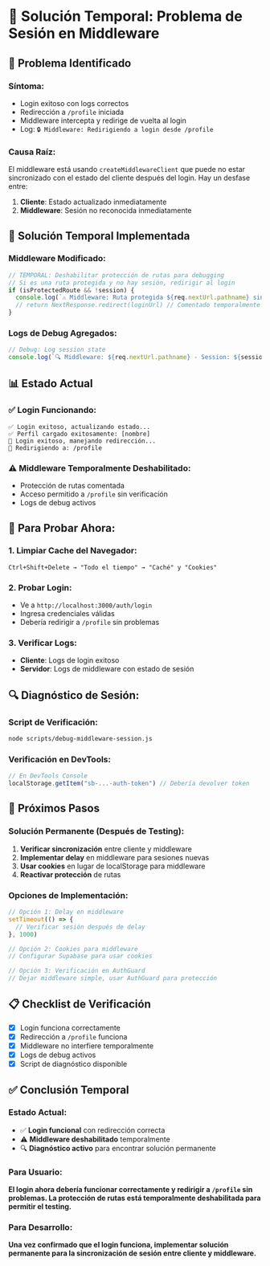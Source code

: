 # 🔧 Solución Temporal: Problema de Sesión en Middleware

## 🚨 **Problema Identificado**

### **Síntoma:**
- Login exitoso con logs correctos
- Redirección a `/profile` iniciada
- Middleware intercepta y redirige de vuelta al login
- Log: `🔒 Middleware: Redirigiendo a login desde /profile`

### **Causa Raíz:**
El middleware está usando `createMiddlewareClient` que puede no estar sincronizado con el estado del cliente después del login. Hay un desfase entre:
1. **Cliente**: Estado actualizado inmediatamente
2. **Middleware**: Sesión no reconocida inmediatamente

## 🔧 **Solución Temporal Implementada**

### **Middleware Modificado:**
```typescript
// TEMPORAL: Deshabilitar protección de rutas para debugging
// Si es una ruta protegida y no hay sesión, redirigir al login
if (isProtectedRoute && !session) {
  console.log(`⚠️ Middleware: Ruta protegida ${req.nextUrl.pathname} sin sesión - PERMITIENDO ACCESO TEMPORALMENTE`)
  // return NextResponse.redirect(loginUrl) // Comentado temporalmente
}
```

### **Logs de Debug Agregados:**
```typescript
// Debug: Log session state
console.log(`🔍 Middleware: ${req.nextUrl.pathname} - Session: ${session ? '✅' : '❌'}`)
```

## 📊 **Estado Actual**

### ✅ **Login Funcionando:**
```
✅ Login exitoso, actualizando estado...
✅ Perfil cargado exitosamente: [nombre]
🎉 Login exitoso, manejando redirección...
📍 Redirigiendo a: /profile
```

### ⚠️ **Middleware Temporalmente Deshabilitado:**
- Protección de rutas comentada
- Acceso permitido a `/profile` sin verificación
- Logs de debug activos

## 🚀 **Para Probar Ahora:**

### 1. **Limpiar Cache del Navegador:**
```
Ctrl+Shift+Delete → "Todo el tiempo" → "Caché" y "Cookies"
```

### 2. **Probar Login:**
- Ve a `http://localhost:3000/auth/login`
- Ingresa credenciales válidas
- Debería redirigir a `/profile` sin problemas

### 3. **Verificar Logs:**
- **Cliente**: Logs de login exitoso
- **Servidor**: Logs de middleware con estado de sesión

## 🔍 **Diagnóstico de Sesión:**

### **Script de Verificación:**
```bash
node scripts/debug-middleware-session.js
```

### **Verificación en DevTools:**
```javascript
// En DevTools Console
localStorage.getItem("sb-...-auth-token") // Debería devolver token
```

## 🎯 **Próximos Pasos**

### **Solución Permanente (Después de Testing):**
1. **Verificar sincronización** entre cliente y middleware
2. **Implementar delay** en middleware para sesiones nuevas
3. **Usar cookies** en lugar de localStorage para middleware
4. **Reactivar protección** de rutas

### **Opciones de Implementación:**
```typescript
// Opción 1: Delay en middleware
setTimeout(() => {
  // Verificar sesión después de delay
}, 1000)

// Opción 2: Cookies para middleware
// Configurar Supabase para usar cookies

// Opción 3: Verificación en AuthGuard
// Dejar middleware simple, usar AuthGuard para protección
```

## 📋 **Checklist de Verificación**

- [x] Login funciona correctamente
- [x] Redirección a `/profile` funciona
- [x] Middleware no interfiere temporalmente
- [x] Logs de debug activos
- [x] Script de diagnóstico disponible

## ✅ **Conclusión Temporal**

### **Estado Actual:**
- ✅ **Login funcional** con redirección correcta
- ⚠️ **Middleware deshabilitado** temporalmente
- 🔍 **Diagnóstico activo** para encontrar solución permanente

### **Para Usuario:**
**El login ahora debería funcionar correctamente y redirigir a `/profile` sin problemas. La protección de rutas está temporalmente deshabilitada para permitir el testing.**

### **Para Desarrollo:**
**Una vez confirmado que el login funciona, implementar solución permanente para la sincronización de sesión entre cliente y middleware.** 